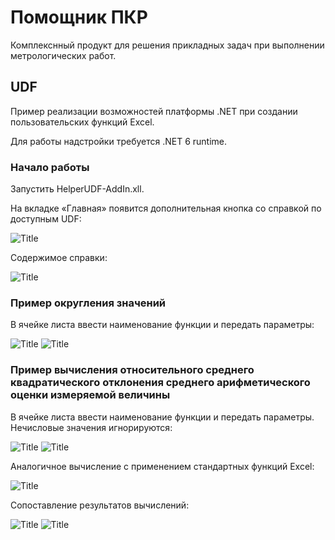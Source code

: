 # Помощник ПКР 
Комплекснный продукт для решения прикладных задач при выполнении метрологических работ.

## UDF
Пример реализации возможностей платформы .NET при создании пользовательских функций Excel.

Для работы надстройки требуется .NET 6 runtime.

### Начало работы


Запустить HelperUDF-AddIn.xll.

На вкладке «Главная» появится дополнительная кнопка со справкой по доступным UDF:

![Title](https://github.com/akolodka/helperUDF/blob/master/resources/helperUDF_ribbonButton.png)

Содержимое справки:

![Title](https://github.com/akolodka/helperUDF/blob/master/resources/helperUDF%20--%20messagebox.png)

### Пример округления значений

В ячейке листа ввести наименование функции и передать параметры:

![Title](https://github.com/akolodka/helperUDF/blob/master/resources/RoundExample.png)
![Title](https://github.com/akolodka/helperUDF/blob/master/resources/RoundExample%20-2.png)

### Пример вычисления относительного среднего квадратического отклонения среднего арифметического оценки измеряемой величины

В ячейке листа ввести наименование функции и передать параметры. Нечисловые значения игнорируются:

![Title](https://github.com/akolodka/helperUDF/blob/master/resources/MeanSquareExample.png)
![Title](https://github.com/akolodka/helperUDF/blob/master/resources/MeanSquareExample%20-2.png)

Аналогичное вычисление с применением стандартных функций Excel:

![Title](https://github.com/akolodka/helperUDF/blob/master/resources/MeanSquareExample%20-3.png)

Сопоставление результатов вычислений:

![Title](https://github.com/akolodka/helperUDF/blob/master/resources/MeanSquareExample%20-4.png)
![Title](https://github.com/akolodka/helperUDF/blob/master/resources/MeanSquareExample%20-5.png)

